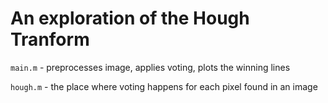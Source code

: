 # An exploration of the Hough Tranform

`main.m` - preprocesses image, applies voting, plots the winning lines

`hough.m` -  the place where voting happens for each pixel found in an image